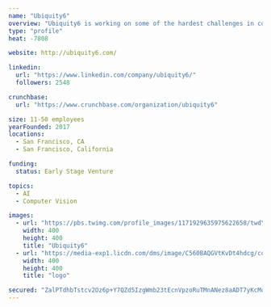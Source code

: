 ```yaml
---
name: "Ubiquity6"
overview: "Ubiquity6 is working on some of the hardest challenges in computer vision, augmented reality and mapping."
type: "profile"
heat: -7808

website: http://ubiquity6.com/

linkedin:
  url: "https://www.linkedin.com/company/ubiquity6/"
  followers: 2548

crunchbase:
  url: "https://www.crunchbase.com/organization/ubiquity6"

size: 11-50 employees
yearFounded: 2017
locations:
  - San Francisco, CA
  - San Francisco, California

funding:
  status: Early Stage Venture

topics:
  - AI
  - Computer Vision

images:
  - url: "https://pbs.twimg.com/profile_images/1171929635975622658/twdYPRkV_400x400.jpg"
    width: 400
    height: 400
    title: "Ubiquity6"
  - url: "https://media-exp1.licdn.com/dms/image/C560BAQGVtKvDt4hdcg/company-logo_200_200/0?e=1593043200&v=beta&t=lgVCmSyAuPhJQ16O9ZQ01THNInh3Sd7LdhKb8NDQc5E"
    width: 400
    height: 400
    title: "logo"

secured: "ZalPTdhbTstcv2Oz6p+Y7QZd5IzgWmb23tEcnVpzoRuTMnANez8aADT7yKcMoqaeiBi0khI25l3JX4qmfR1u7UIidFqkqiNApEUo1Na6wRA8woS+GoBtz3IZWhGyINTT/9LU/NP5xqLqhkUWp61veT7GkZ9vle7LClK0H8gC18uOhccFE9JrLMMzdJtSSoxrw7/Cpa7+iHFXnUrG8BPYMxhKeOzchN/+eGJoKcwV80xdfGVQ0dXhovSiI7OlTazL/VAzbjQUqY9scz3xbS2y+wkfzafLgIPC7Wto64jqv/zd0qksz3ghsAPd+xnKW6TxpWTl8jFSGfgTDgJ0G3smrA==;nXvFZZKEnrt+PLNV8nCeFw=="
---
```


